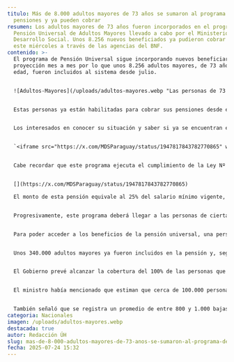 ```yaml
---
titulo: Más de 8.000 adultos mayores de 73 años se sumaron al programa de
  pensiones y ya pueden cobrar
resumen: Los adultos mayores de 73 años fueron incorporados en el programa de
  Pensión Universal de Adultos Mayores llevado a cabo por el Ministerio de
  Desarrollo Social. Unos 8.256 nuevos beneficiados ya pudieron cobrar desde
  este miércoles a través de las agencias del BNF.
contenido: >-
  El programa de Pensión Universal sigue incorporando nuevos beneficiarios en su
  proyección mes a mes por lo que unos 8.256 adultos mayores, de 73 años de
  edad, fueron incluidos al sistema desde julio.


  ![Adultos-Mayores](/uploads/adultos-mayores.webp "Las personas de 73 años se suman a los que ya pueden cobrar la pensión universal.Foto: Agencia IP")


  Estas personas ya están habilitadas para cobrar sus pensiones desde este miércoles, en las agencias del Banco Nacional de Fomento, según informó Desarrollo Social.


  Los interesados en conocer su situación y saber si ya se encuentran en la lista de beneficiarios, el MDS habilitó el sitio listadoam.mds.gov.py/


  `<iframe src="https://x.com/MDSParaguay/status/1947817843782770865" width="600" height="400"></iframe>`[](https://x.com/MDSParaguay/status/1947817843782770865)


  Cabe recordar que este programa ejecuta el cumplimiento de la Ley Nº 7322/2024, “Que establece la Pensión Universal para Personas Adultas Mayores y dispone beneficios de acceso e inclusión”.


  [](https://x.com/MDSParaguay/status/1947817843782770865)

  El monto de esta pensión equivale al 25% del salario mínimo vigente, que desde julio de este año se fijó en G. 2.899.048, por lo que el monto a percibir sería G. 724.762, según lo establecido por la ley.


  Progresivamente, este programa deberá llegar a las personas de cierta vulnerabilidad que hayan cumplido los 65 años, a miembros de las comunidades indígenas a partir de 55 años, así como a personas con discapacidad severa a partir de los 60.


  Para poder acceder a los beneficios de la pensión universal, una persona no debe percibir salario ni jubilación del sector público o del privado o ser contribuyentes del impuesto a la renta en todas sus modalidades.


  Unos 340.000 adultos mayores ya fueron incluidos en la pensión y, según había manifestado el mes pasado el ministro de Desarrollo Social, Tadeo Rojas, el ritmo de inclusión al programa es de 40.000 personas por año.


  El Gobierno prevé alcanzar la cobertura del 100% de las personas que cumplen con los requisitos de recibir la pensión antes de la finalización del actual periodo.


  El ministro había mencionado que estiman que cerca de 100.000 personas están todavía pendientes de ser incluidas en el programa.


  También señaló que se registra un promedio de entre 800 y 1.000 bajas por mes por fallecimiento, lo que va generando también disponibilidad presupuestaria para las nuevas inclusiones.
categoria: Nacionales
imagen: /uploads/adultos-mayores.webp
destacada: true
autor: Redacción ÚH
slug: mas-de-8-000-adultos-mayores-de-73-anos-se-sumaron-al-programa-de-pensiones-y-ya-pueden-cobrar
fecha: 2025-07-24 15:32
---
```

